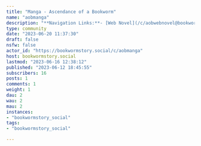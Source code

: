 ```yaml
---
title: "Manga - Ascendance of a Bookworm" 
name: "aobmanga"
description: "**Navigation Links:**- [Web Novel](/c/aobwebnovel@bookwormstory.social)- [PrePub](/c/aobprepub@bookwormstory.social)- [Light Novel](/c/aoblightnovel@bookwormstory.social)- **Manga**- [Anime](/c/aobanime@bookwormstory.social)Anything related to the Ascendance of a Bookworm Manga::: spoiler  synonyms  - Ascendance of a Bookworm - Honzuki no Gekokujou - 『本好きの下剋上』:::"
type: community
date: "2023-06-20 11:37:30"
draft: false
nsfw: false
actor_id: "https://bookwormstory.social/c/aobmanga"
host: bookwormstory.social
lastmod: "2023-06-16 12:38:12"
published: "2023-06-12 18:45:55"
subscribers: 16
posts: 1
comments: 1
weight: 1
dau: 2
wau: 2
mau: 2
instances:
- "bookwormstory_social"
tags: 
- "bookwormstory_social"

---
```

